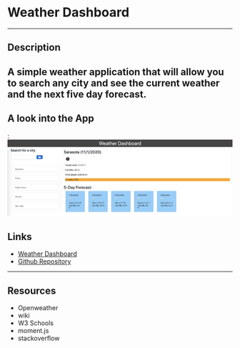 # Weather Dashboard

---

## Description

## A simple weather application that will allow you to search any city and see the current weather and the next five day forecast.

## A look into the App

:![Weather App](./assets/weatherapp.jpg)

## Links

- [Weather Dashboard](https://jamesosull16.github.io/weatherdashboard/)
- [Github Repository](https://github.com/jamesosull16/weatherdashboard)

---

## Resources

- Openweather
- wiki
- W3 Schools
- moment.js
- stackoverflow
